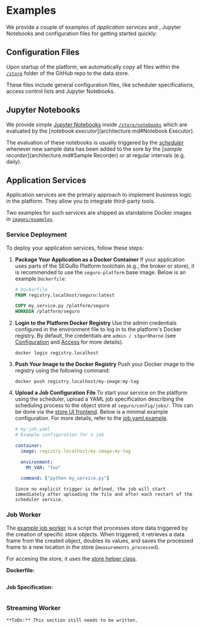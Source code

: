 # Examples

We provide a couple of examples of _application services_ and , Jupyter Notebooks and configuration files for getting started quickly:

## Configuration Files

Upon startup of the platform, we automatically copy all files within the [`/store`](https://github.com/SEGuRo-Projekt/Platform/tree/main/store) folder of the GitHub repo to the data store.

These files include general configuration files, like scheduler specifications, access control lists and Jupyter Notebooks.

## Jupyter Notebooks

We provide simple [Jupyter Notebooks](https://jupyter-notebook.readthedocs.io/en/stable/notebook.html) inside [`/store/notebooks`](https://github.com/SEGuRo-Projekt/Platform/tree/main/store/notebooks) which are evaluated by the [_notebook executor_](architecture.md#Notebook Executor).

The evaluation of these notebooks is usually triggered by the [_scheduler_](architecture.md#Scheduler) whenever new sample data has been added to the sore by the [_sample recorder_](architecture.md#Sample Recorder) or at regular intervals (e.g. daily).

## Application Services

Application services are the primary approach to implement business logic in the platform.
They allow you to integrate third-party tools.

Two examples for such services are shipped as standalone Docker images in [`images/examples`](https://github.com/SEGuRo-Projekt/Platform/tree/main/images/examples).

### Service Deployment

To deploy your application services, follow these steps:

1. **Package Your Application as a Docker Container**
   If your application uses parts of the SEGuRo Platform toolchain (e.g., the broker or store), it is recommended to use the `seguro-platform` base image. Below is an example `Dockerfile`:

   ```Dockerfile
   # Dockerfile
   FROM registry.localhost/seguro:latest

   COPY my_service.py /platform/seguro
   WORKDIR /platform/seguro
   ```

2. **Login to the Platform Docker Registry**
   Use the admin credentials configured in the environment file to log in to the platform's Docker registry. By default, the credentials are `admin / s3gur0herne` (see [Configuration](configuration.md) and [Access](access.md) for more details).

   ```shell
   docker login registry.localhost
   ```

3. **Push Your Image to the Docker Registry**
   Push your Docker image to the registry using the following command:

   ```shell
   docker push registry.localhost/my-image:my-tag
   ```

4. **Upload a Job Configuration File**
   To start your service on the platform using the scheduler, upload a YAML job specification describing the scheduling process to the object store at `seguro/config/jobs/`. This can be done via the [store UI frontend](https://ui.store.localhost). Below is a minimal example configuration. For more details, refer to the [job.yaml.example](https://github.com/SEGuRo-Projekt/Platform/blob/main/store/config/jobs/job.yaml.example).

   ```yaml
   # my-job.yaml
   # Example configuration for a job

   container:
     image: registry.localhost/my-image:my-tag

     environment:
       MY_VAR: "foo"

     command: ["python my_service.py"]
   ```

   ```{note}
   Since no explicit trigger is defined, the job will start immediately after uploading the file and after each restart of the scheduler service.
   ```

### Job Worker

The [example job worker](../images/examples/job-worker/job_worker/main.py) is a script that processes store data triggered by the creation of specific store objects. When triggered, it retrieves a data frame from the created object, doubles its values, and saves the processed frame to a new location in the store (`measurements_processed`).

For accesing the store, it uses the [store helper class](https://github.com/SEGuRo-Projekt/Platform/blob/main/seguro/common/store.py).

**Dockerfile:**
```{literalinclude} ../images/examples/job-worker/Dockerfile
```

**Job Specification:**
```{literalinclude} ../store/config/jobs/example-job.worker.yaml
```

### Streaming Worker

```{note}
**ToDo:** This section still needs to be written.
```
